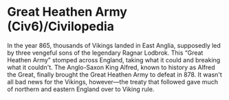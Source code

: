 # Great Heathen Army (Civ6)/Civilopedia

In the year 865, thousands of Vikings landed in East Anglia, supposedly led by three vengeful sons of the legendary Ragnar Lodbrok. This “Great Heathen Army” stomped across England, taking what it could and breaking what it couldn't. The Anglo-Saxon King Alfred, known to history as Alfred the Great, finally brought the Great Heathen Army to defeat in 878. It wasn't all bad news for the Vikings, however—the treaty that followed gave much of northern and eastern England over to Viking rule.